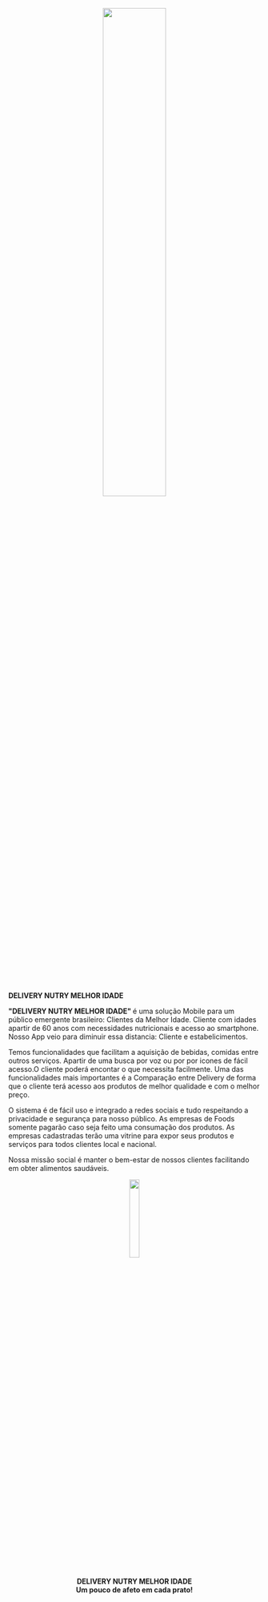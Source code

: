 <p align="center"> 
  <img width="50%" height="50%" src="http://i.picasion.com/pic90/5be532860201438591cfa8823dcc8e3a.gif">
</p>

<p>
  <b> DELIVERY NUTRY MELHOR IDADE </b>
</p>

<p>
  <b> "DELIVERY NUTRY MELHOR IDADE" </b> é uma solução Mobile para um público emergente brasileiro: Clientes da Melhor Idade.
Cliente com idades apartir de 60 anos com necessidades nutricionais e acesso ao smartphone. Nosso App veio para diminuir essa distancia: Cliente e estabelicimentos.
</p>

<p>  
Temos funcionalidades que facilitam a aquisição de bebidas, comidas entre outros serviços. Apartir de uma busca por voz ou por por icones de fácil acesso.O cliente poderá encontar o que necessita facilmente.  Uma das funcionalidades mais importantes é a Comparação entre Delivery de forma que o cliente terá acesso aos produtos de melhor qualidade e com o melhor preço. 
</p>

<p>
O sistema é de fácil uso e integrado a redes sociais e tudo respeitando a privacidade e segurança para nosso público. As empresas de Foods somente pagarão caso seja feito uma consumação dos produtos. As empresas cadastradas terão uma vitrine para expor seus produtos e serviços para todos clientes local e nacional. 
</p>

<p>
Nossa missão social é manter o bem-estar de nossos clientes facilitando em obter alimentos saudáveis.
</p>


<p align="center"> 
  <img width="20%" height="20%" src="http://i.picasion.com/pic90/1a617a6eaf5d0f5ba83edde51af7015e.gif">
</p>
<p align="center"> 
  <b> DELIVERY NUTRY MELHOR IDADE </b>
  <br><b> Um pouco de afeto em cada prato! </b>
</p>
